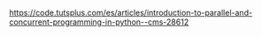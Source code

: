  
https://code.tutsplus.com/es/articles/introduction-to-parallel-and-concurrent-programming-in-python--cms-28612
